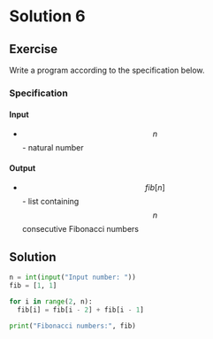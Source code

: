 # Solution 6

## Exercise

Write a program according to the specification below.

### Specification

#### Input

* $$n$$ - natural number

#### Output

* $$fib[n]$$ - list containing $$n$$ consecutive Fibonacci numbers

## Solution

```python
n = int(input("Input number: "))
fib = [1, 1]

for i in range(2, n):
  fib[i] = fib[i - 2] + fib[i - 1]

print("Fibonacci numbers:", fib)
```